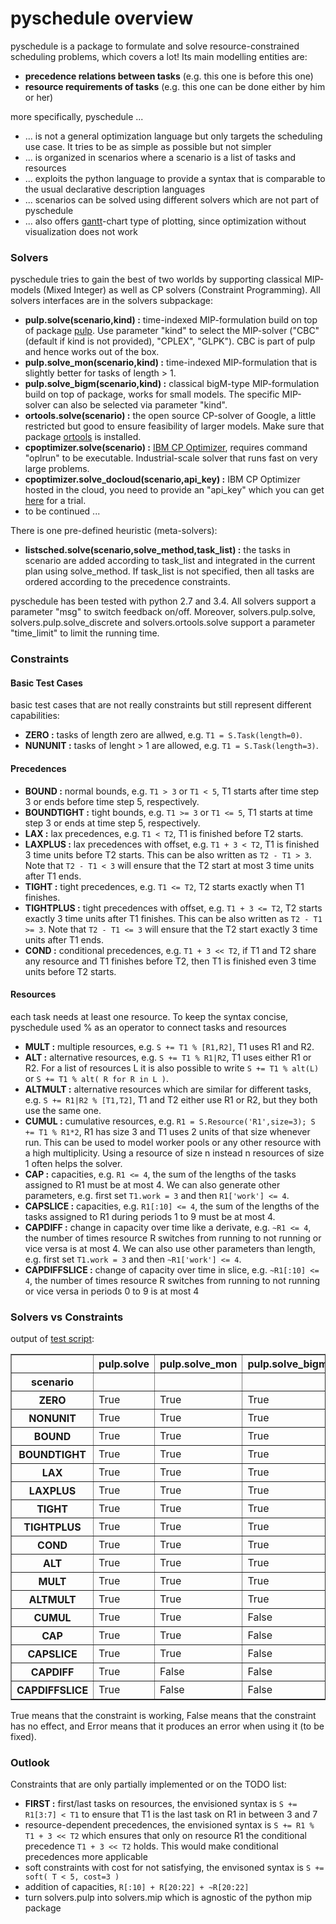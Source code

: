 
   

# pyschedule overview

pyschedule is a package to formulate and solve resource-constrained scheduling problems, which covers a lot! Its main modelling entities are:

- **precedence relations between tasks** (e.g. this one is before this one)
- **resource requirements of tasks** (e.g. this one can be done either by him or her)

more specifically, pyschedule ...

- ... is not a general optimization language but only targets the scheduling use case. It tries to be as simple as possible but not simpler
- ... is organized in scenarios where a scenario is a list of tasks and resources
- ... exploits the python language to provide a syntax that is comparable to the usual declarative description languages
- ... scenarios can be solved using different solvers which are not part of pyschedule
- ... also offers [gantt](https://en.wikipedia.org/wiki/Gantt_chart)-chart type of plotting, since optimization without visualization does not work

### Solvers

pyschedule tries to gain the best of two worlds by supporting classical MIP-models (Mixed Integer) as well as CP solvers (Constraint Programming). All solvers interfaces are in the solvers subpackage:

- **pulp.solve(scenario,kind) :** time-indexed MIP-formulation build on top of package [pulp](https://github.com/coin-or/pulp). Use parameter "kind" to select the MIP-solver ("CBC" (default if kind is not provided), "CPLEX", "GLPK"). CBC is part of pulp and hence works out of the box.
- **pulp.solve_mon(scenario,kind) :** time-indexed MIP-formulation that is slightly better for tasks of length > 1.
- **pulp.solve_bigm(scenario,kind) :** classical bigM-type MIP-formulation build on top of package, works for small models. The specific MIP-solver can also be selected via parameter "kind".
- **ortools.solve(scenario) :** the open source CP-solver of Google, a little restricted but good to ensure feasibility of larger models. Make sure that package [ortools](https://github.com/google/or-tools) is installed.
- **cpoptimizer.solve(scenario) :** [IBM CP Optimizer](http://www-01.ibm.com/software/commerce/optimization/cplex-cp-optimizer/), requires command "oplrun" to be executable. Industrial-scale solver that runs fast on very large problems.
- **cpoptimizer.solve_docloud(scenario,api_key) :** IBM CP Optimizer hosted in the cloud, you need to provide an "api_key" which you can get [here](https://developer.ibm.com/docloud/) for a trial.
- to be continued ...

There is one pre-defined heuristic (meta-solvers):

- **listsched.solve(scenario,solve_method,task_list) :** the tasks in scenario are added according to task_list and integrated in the current plan using solve_method. If task_list is not specified, then all tasks are ordered according to the precedence constraints.


pyschedule has been tested with python 2.7 and 3.4. All solvers support a parameter "msg" to switch feedback on/off. Moreover, solvers.pulp.solve, solvers.pulp.solve_discrete and solvers.ortools.solve support a parameter "time_limit" to limit the running time.

### Constraints

#### Basic Test Cases
basic test cases that are not really constraints but still represent different capabilities:
- **ZERO :** tasks of length zero are allwed, e.g. `T1 = S.Task(length=0)`.
- **NUNUNIT :** tasks of lenght > 1 are allowed, e.g. `T1 = S.Task(length=3)`.

#### Precedences
- **BOUND :** normal bounds, e.g. `T1 > 3` or `T1 < 5`, T1 starts after time step 3 or ends before time step 5, respectively.
- **BOUNDTIGHT :** tight bounds, e.g. `T1 >= 3` or `T1 <= 5`, T1 starts at time step 3 or ends at time step 5, respectively.
- **LAX :** lax precedences, e.g. `T1 < T2`, T1 is finished before T2 starts.
- **LAXPLUS :** lax precedences with offset, e.g. `T1 + 3 < T2`, T1 is finished 3 time units before T2 starts. This can be also written as `T2 - T1 > 3`. Note that `T2 - T1 < 3` will ensure that the T2 start at most 3 time units after T1 ends.
- **TIGHT :** tight precedences, e.g. `T1 <= T2`, T2 starts exactly when T1 finishes.
- **TIGHTPLUS :** tight precedences with offset, e.g. `T1 + 3 <= T2`, T2 starts exactly 3 time units after T1 finishes. This can be also written as `T2 - T1 >= 3`. Note that `T2 - T1 <= 3` will ensure that the T2 start exactly 3 time units after T1 ends.
- **COND :** conditional precedences, e.g. `T1 + 3 << T2`, if T1 and T2 share any resource and T1 finishes before T2, then T1 is finished even 3 time units before T2 starts.


#### Resources
each task needs at least one resource. To keep the syntax concise, pyschedule used % as an operator to connect tasks and resources
- **MULT :** multiple resources, e.g. `S += T1 % [R1,R2]`, T1 uses R1 and R2.
- **ALT :** alternative resources, e.g. `S += T1 % R1|R2`, T1 uses either R1 or R2. For a list of resources L it is also possible to write `S += T1 % alt(L)` or `S += T1 % alt( R for R in L )`.
- **ALTMULT :** alternative resources which are similar for different tasks, e.g. `S += R1|R2 % [T1,T2]`, T1 and T2 either use R1 or R2, but they both use the same one.
- **CUMUL :** cumulative resources, e.g. `R1 = S.Resource('R1',size=3); S += T1 % R1*2`, R1 has size 3 and T1 uses 2 units of that size whenever run. This can be used to model worker pools or any other resource with a high multiplicity. Using a resource of size n instead n resources of size 1 often helps the solver.
- **CAP :** capacities, e.g. `R1 <= 4`, the sum of the lengths of the tasks assigned to R1 must be at most 4. We can also generate other parameters, e.g. first set `T1.work = 3` and then `R1['work'] <= 4`.
- **CAPSLICE :** capacities, e.g. `R1[:10] <= 4`, the sum of the lengths of the tasks assigned to R1 during periods 1 to 9 must be at most 4.
- **CAPDIFF :** change in capacity over time like a derivate, e.g. `~R1 <= 4`, the number of times resource R switches from running to not running or vice versa is at most 4. We can also use other parameters than length, e.g. first set `T1.work = 3` and then `~R1['work'] <= 4`.
- **CAPDIFFSLICE :** change of capacity over time in slice, e.g. `~R1[:10] <= 4`, the number of times resource R switches from running to not running or vice versa in periods 0 to 9 is at most 4



### Solvers vs Constraints
output of [test script](https://github.com/timnon/pyschedule/blob/master/examples/test-solvers.py):

<table border="1" class="dataframe">
  <thead>
    <tr style="text-align: right;">
      <th></th>
      <th>pulp.solve</th>
      <th>pulp.solve_mon</th>
      <th>pulp.solve_bigm</th>
      <th>ortools.solve</th>
      <th>cpoptimizer.solve_docloud</th>
    </tr>
    <tr>
      <th>scenario</th>
      <th></th>
      <th></th>
      <th></th>
      <th></th>
      <th></th>
    </tr>
  </thead>
  <tbody>
    <tr>
      <th>ZERO</th>
      <td> True</td>
      <td> True</td>
      <td>  True</td>
      <td>  True</td>
      <td> True</td>
    </tr>
    <tr>
      <th>NONUNIT</th>
      <td> True</td>
      <td> True</td>
      <td>  True</td>
      <td>  True</td>
      <td> True</td>
    </tr>
    <tr>
      <th>BOUND</th>
      <td> True</td>
      <td>  True</td>
      <td>  True</td>
      <td>  True</td>
      <td> True</td>
    </tr>
    <tr>
      <th>BOUNDTIGHT</th>
      <td> True</td>
      <td>  True</td>
      <td>  True</td>
      <td>  True</td>
      <td> True</td>
    </tr>
    <tr>
      <th>LAX</th>
      <td> True</td>
      <td>  True</td>
      <td>  True</td>
      <td>  True</td>
      <td> True</td>
    </tr>
    <tr>
      <th>LAXPLUS</th>
      <td> True</td>
      <td>  True</td>
      <td>  True</td>
      <td> False</td>
      <td> True</td>
    </tr>
    <tr>
      <th>TIGHT</th>
      <td> True</td>
      <td>  True</td>
      <td>  True</td>
      <td>  True</td>
      <td> True</td>
    </tr>
    <tr>
      <th>TIGHTPLUS</th>
      <td> True</td>
      <td>  True</td>
      <td>  True</td>
      <td> False</td>
      <td> True</td>
    </tr>
    <tr>
      <th>COND</th>
      <td> True</td>
      <td> True</td>
      <td>  True</td>
      <td> False</td>
      <td> True</td>
    </tr>
    <tr>
      <th>ALT</th>
      <td> True</td>
      <td>  True</td>
      <td>  True</td>
      <td>  True</td>
      <td> True</td>
    </tr>
    <tr>
      <th>MULT</th>
      <td> True</td>
      <td>  True</td>
      <td>  True</td>
      <td>  True</td>
      <td> True</td>
    </tr>
    <tr>
      <th>ALTMULT</th>
      <td> True</td>
      <td> True</td>
      <td>  True</td>
      <td>  True</td>
      <td> True</td>
    </tr>
    <tr>
      <th>CUMUL</th>
      <td> True</td>
      <td>  True</td>
      <td> False</td>
      <td> False</td>
      <td> True</td>
    </tr>
    <tr>
      <th>CAP</th>
      <td> True</td>
      <td>  True</td>
      <td> False</td>
      <td> False</td>
      <td> True</td>
    </tr>
    <tr>
      <th>CAPSLICE</th>
      <td> True</td>
      <td>  True</td>
      <td> False</td>
      <td> False</td>
      <td> True</td>
    </tr>
        <tr>
      <th>CAPDIFF</th>
      <td> True</td>
      <td>  False</td>
      <td> False</td>
      <td> False</td>
      <td> False</td>
    </tr>
    <tr>
      <th>CAPDIFFSLICE</th>
      <td> True</td>
      <td>  False</td>
      <td> False</td>
      <td> False</td>
      <td> False</td>
    </tr>
  </tbody>
</table>

True means that the constraint is working, False means that the constraint has no effect, and Error means that it produces an error when using it (to be fixed).

### Outlook

Constraints that are only partially implemented or on the TODO list:

- **FIRST :** first/last tasks on resources, the envisioned syntax is `S += R1[3:7] < T1` to ensure that T1 is the last task on R1 in between 3 and 7
- resource-dependent precedences, the envisioned syntax is `S += R1 % T1 + 3 << T2` which ensures that only on resource R1 the conditional precedence `T1 + 3 << T2` holds. This would make conditional precedences more applicable
- soft constraints with cost for not satisfying, the envisoned syntax is `S += soft( T < 5, cost=3 )`
- addition of capacities, `R[:10] + R[20:22] + ~R[20:22]`
- turn solvers.pulp into solvers.mip which is agnostic of the python mip package
